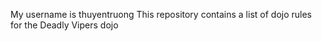 My username is thuyentruong
This repository contains a list of dojo rules for the Deadly Vipers dojo